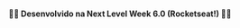 <h4 align="center">
  🐱‍💻 Desenvolvido na Next Level Week 6.0 (Rocketseat!) 🐱‍💻
</h4>

<img scr="" width=990px />

